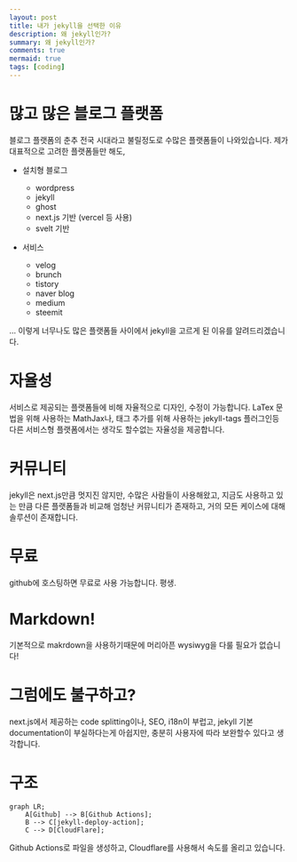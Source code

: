 ```yaml
---
layout: post
title: 내가 jekyll을 선택한 이유
description: 왜 jekyll인가?
summary: 왜 jekyll인가?
comments: true
mermaid: true
tags: [coding]
---
```


# 많고 많은 블로그 플랫폼

블로그 플랫폼의 춘추 전국 시대라고 불릴정도로 수많은 플랫폼들이 나와있습니다.
제가 대표적으로 고려한 플랫폼들만 해도,

- 설치형 블로그

  - wordpress
  - jekyll
  - ghost
  - next.js 기반 (vercel 등 사용)
  - svelt 기반

- 서비스
  - velog
  - brunch
  - tistory
  - naver blog
  - medium
  - steemit

...
이렇게 너무나도 많은 플랫폼들 사이에서 jekyll을 고르게 된 이유를 알려드리겠습니다.

# 자율성

서비스로 제공되는 플랫폼들에 비해 자율적으로 디자인, 수정이 가능합니다. LaTex 문법을 위해 사용하는 MathJax나, 태그 추가를 위해 사용하는 jekyll-tags 플러그인등 다른 서비스형 플랫폼에서는 생각도 할수없는 자율성을 제공합니다.

# 커뮤니티

jekyll은 next.js만큼 멋지진 않지만, 수많은 사람들이 사용해왔고, 지금도 사용하고 있는 만큼 다른 플랫폼들과 비교해 엄청난 커뮤니티가 존재하고, 거의 모든 케이스에 대해 솔루션이 존재합니다.

# 무료

github에 호스팅하면 무료로 사용 가능합니다. 평생.

# Markdown!

기본적으로 makrdown을 사용하기때문에 머리아픈 wysiwyg을 다룰 필요가 없습니다!

# 그럼에도 불구하고?

next.js에서 제공하는 code splitting이나, SEO, i18n이 부럽고, jekyll 기본 documentation이 부실하다는게 아쉽지만, 충분히 사용자에 따라 보완할수 있다고 생각합니다.

# 구조

```mermaid
graph LR;
    A[Github] --> B[Github Actions];
    B --> C[jekyll-deploy-action];
    C --> D[CloudFlare];

```

Github Actions로 파일을 생성하고, Cloudflare를 사용해서 속도를 올리고 있습니다.
